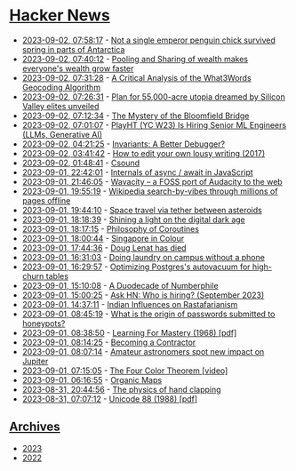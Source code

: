 # [Hacker News](https://kherrick.github.io/hacker-news/)

* [2023-09-02, 07:58:17](https://news.ycombinator.com/item?id=37359395) - [Not a single emperor penguin chick survived spring in parts of Antarctica](https://www.smh.com.au/environment/climate-change/not-a-single-emperor-penguin-chick-survived-spring-in-parts-of-antarctica-20230822-p5dykw.html)
* [2023-09-02, 07:40:12](https://news.ycombinator.com/item?id=37359287) - [Pooling and Sharing of wealth makes everyone's wealth grow faster](https://ergodicityeconomics.com/2023/08/29/for-to-withhold-is-to-perish/)
* [2023-09-02, 07:31:28](https://news.ycombinator.com/item?id=37359256) - [A Critical Analysis of the What3Words Geocoding Algorithm](https://arxiv.org/abs/2308.16025)
* [2023-09-02, 07:26:31](https://news.ycombinator.com/item?id=37359238) - [Plan for 55,000-acre utopia dreamed by Silicon Valley elites unveiled](https://www.theguardian.com/technology/2023/sep/02/silicon-valley-elites-utopian-city-california)
* [2023-09-02, 07:12:34](https://news.ycombinator.com/item?id=37359193) - [The Mystery of the Bloomfield Bridge](https://tylervigen.com/the-mystery-of-the-bloomfield-bridge)
* [2023-09-02, 07:01:07](https://news.ycombinator.com/item?id=37359146) - [PlayHT (YC W23) Is Hiring Senior ML Engineers (LLMs, Generative AI)](https://www.ycombinator.com/companies/playht/jobs/G6vI660-senior-ml-engineer-large-language-models)
* [2023-09-02, 04:21:25](https://news.ycombinator.com/item?id=37358541) - [Invariants: A Better Debugger?](https://brooker.co.za/blog/2023/07/28/ds-testing.html)
* [2023-09-02, 03:41:42](https://news.ycombinator.com/item?id=37358400) - [How to edit your own lousy writing (2017)](https://stingingfly.org/2017/10/24/edit-lousy-writing/)
* [2023-09-02, 01:48:41](https://news.ycombinator.com/item?id=37357928) - [Csound](https://csound.com/get-started.html)
* [2023-09-01, 22:42:01](https://news.ycombinator.com/item?id=37356909) - [Internals of async / await in JavaScript](https://akashhamirwasia.com/blog/internals-of-async-await-in-javascript/)
* [2023-09-01, 21:46:05](https://news.ycombinator.com/item?id=37356497) - [Wavacity – a FOSS port of Audacity to the web](https://wavacity.com/)
* [2023-09-01, 19:55:19](https://news.ycombinator.com/item?id=37355487) - [Wikipedia search-by-vibes through millions of pages offline](https://www.leebutterman.com/2023/06/01/offline-realtime-embedding-search.html)
* [2023-09-01, 19:44:10](https://news.ycombinator.com/item?id=37355360) - [Space travel via tether between asteroids](https://blog.cerowrt.org/post/toutatis/)
* [2023-09-01, 18:18:39](https://news.ycombinator.com/item?id=37354409) - [Shining a light on the digital dark age](https://longnow.org/ideas/shining-a-light-on-the-digital-dark-age/)
* [2023-09-01, 18:17:15](https://news.ycombinator.com/item?id=37354401) - [Philosophy of Coroutines](https://www.chiark.greenend.org.uk/~sgtatham/quasiblog/coroutines-philosophy/)
* [2023-09-01, 18:00:44](https://news.ycombinator.com/item?id=37354198) - [Singapore in Colour](https://www.straitstimes.com/multimedia/graphics/2023/08/singapore-in-colour/)
* [2023-09-01, 17:44:36](https://news.ycombinator.com/item?id=37354000) - [Doug Lenat has died](https://garymarcus.substack.com/p/doug-lenat-1950-2023)
* [2023-09-01, 16:31:03](https://news.ycombinator.com/item?id=37352970) - [Doing laundry on campus without a phone](https://naveenarun.wordpress.com/2023/08/31/doing-laundry-on-campus-without-a-phone/)
* [2023-09-01, 16:29:57](https://news.ycombinator.com/item?id=37352955) - [Optimizing Postgres's autovacuum for high-churn tables](https://tembo.io/blog/optimizing-postgres-auto-vacuum/)
* [2023-09-01, 15:10:08](https://news.ycombinator.com/item?id=37351831) - [A Duodecade of Numberphile](https://www.tandfonline.com/doi/full/10.1080/10724117.2023.2224682)
* [2023-09-01, 15:00:25](https://news.ycombinator.com/item?id=37351667) - [Ask HN: Who is hiring? (September 2023)](https://news.ycombinator.com/item?id=37351667)
* [2023-09-01, 14:37:11](https://news.ycombinator.com/item?id=37351373) - [Indian Influences on Rastafarianism](https://kb.osu.edu/handle/1811/28443)
* [2023-09-01, 08:45:19](https://news.ycombinator.com/item?id=37348284) - [What is the origin of passwords submitted to honeypots?](https://isc.sans.edu/diary/What+is+the+origin+of+passwords+submitted+to+honeypots/30182)
* [2023-09-01, 08:38:50](https://news.ycombinator.com/item?id=37348240) - [Learning For Mastery (1968) [pdf]](https://files.eric.ed.gov/fulltext/ED053419.pdf)
* [2023-09-01, 08:14:25](https://news.ycombinator.com/item?id=37348079) - [Becoming a Contractor](https://ochagavia.nl/blog/becoming-a-contractor/)
* [2023-09-01, 08:07:14](https://news.ycombinator.com/item?id=37348036) - [Amateur astronomers spot new impact on Jupiter](https://www.space.com/amateur-astronomers-jupiter-cosmic-collision)
* [2023-09-01, 07:15:05](https://news.ycombinator.com/item?id=37347718) - [The Four Color Theorem [video]](https://www.youtube.com/watch?v=h7kqlYUV1l8)
* [2023-09-01, 06:16:55](https://news.ycombinator.com/item?id=37347447) - [Organic Maps](https://organicmaps.app/)
* [2023-08-31, 20:44:56](https://news.ycombinator.com/item?id=37343450) - [The physics of hand clapping](https://physicsworld.com/a/the-physics-of-hand-clapping-heres-how-to-do-it-best/)
* [2023-08-31, 07:07:12](https://news.ycombinator.com/item?id=37333508) - [Unicode 88 (1988) [pdf]](https://www.unicode.org/history/unicode88.pdf)

## [Archives](archives/index.md)

* [2023](archives/2023/index.md)
* [2022](archives/2022/index.md)
